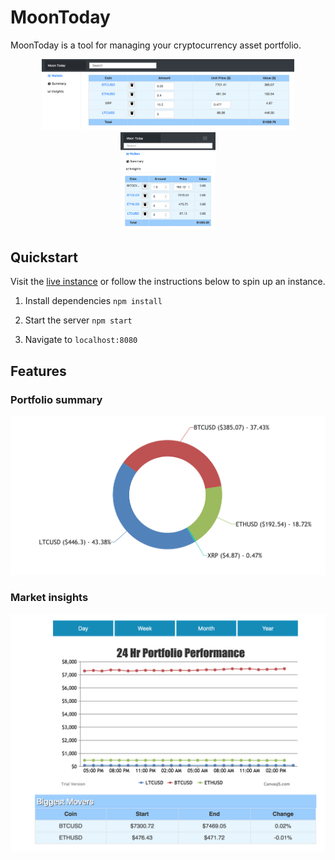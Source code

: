 # MoonToday

MoonToday is a tool for managing your cryptocurrency asset portfolio.

<p align="center">
<img src="/screenshots/home.png" width="80%" >
<img src="/screenshots/mobile.png" width="30%" >
</p>

## Quickstart

Visit the [live instance](https://moontoday) or follow the instructions below to spin up an instance.

1) Install dependencies
`npm install`

2) Start the server
`npm start`

3) Navigate to 
`localhost:8080`

## Features

### Portfolio summary

![Summary view](screenshots/summary.png)

### Market insights

![Insights view](screenshots/insights.png)
